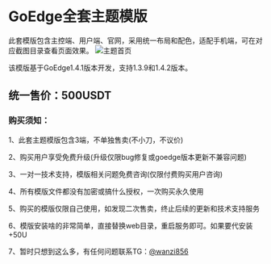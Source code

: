 # GoEdge全套主题模版
此套模版包含主控端、用户端、官网，采用统一布局和配色，适配手机端，可在对应截图目录查看页面效果。
![主题首页][1]

该模版基于GoEdge1.4.1版本开发，支持1.3.9和1.4.2版本。

## 统一售价：**500USDT**

### 购买须知：

1、此套主题模版包含3端，不单独售卖(不小刀，不议价)

2、购买用户享受免费升级(升级仅限bug修复或goedge版本更新不兼容问题)

3、一对一技术支持，模版相关问题免费咨询(仅限付费购买用户咨询)

4、所有模版文件都没有加密或搞什么授权，一次购买永久使用

5、购买的模版仅限自己使用，如发现二次售卖，终止后续的更新和技术支持服务

6、模版安装啥的非常简单，直接替换web目录，重启服务即可。如果要代安装+50U

7、暂时只想到这么多，有任何问题联系TG：[@wanzi856][2]


  [1]: https://bbs.naixi.net/data/attachment/forum/202408/14/160629czyrfb14b6fq22sq.png
  [2]: https://t.me/wanzi856